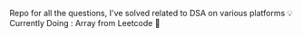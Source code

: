 Repo for all the questions, I've solved related to DSA on various platforms :bulb:
<br>
Currently Doing : Array from Leetcode 🔖
